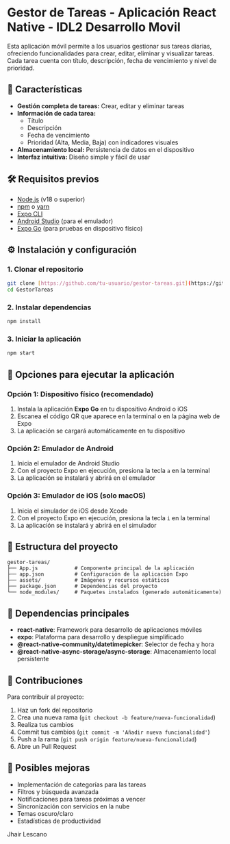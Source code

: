 # Gestor de Tareas - Aplicación React Native - IDL2 Desarrollo Movil

Esta aplicación móvil permite a los usuarios gestionar sus tareas diarias, ofreciendo funcionalidades para crear, editar, eliminar y visualizar tareas. Cada tarea cuenta con título, descripción, fecha de vencimiento y nivel de prioridad.

## 📱 Características

- **Gestión completa de tareas:** Crear, editar y eliminar tareas
- **Información de cada tarea:**
  - Título
  - Descripción
  - Fecha de vencimiento
  - Prioridad (Alta, Media, Baja) con indicadores visuales
- **Almacenamiento local:** Persistencia de datos en el dispositivo
- **Interfaz intuitiva:** Diseño simple y fácil de usar

## 🛠️ Requisitos previos

- [Node.js](https://nodejs.org/) (v18 o superior)
- [npm](https://www.npmjs.com/) o [yarn](https://yarnpkg.com/)
- [Expo CLI](https://docs.expo.dev/get-started/installation/)
- [Android Studio](https://developer.android.com/studio) (para el emulador)
- [Expo Go](https://expo.dev/client) (para pruebas en dispositivo físico)

## ⚙️ Instalación y configuración

### 1. Clonar el repositorio

```bash
git clone [https://github.com/tu-usuario/gestor-tareas.git](https://github.com/jlescanog/GestorTareas.git)
cd GestorTareas
```

### 2. Instalar dependencias

```bash
npm install
```

### 3. Iniciar la aplicación

```bash
npm start
```

## 📲 Opciones para ejecutar la aplicación

### Opción 1: Dispositivo físico (recomendado)

1. Instala la aplicación **Expo Go** en tu dispositivo Android o iOS
2. Escanea el código QR que aparece en la terminal o en la página web de Expo
3. La aplicación se cargará automáticamente en tu dispositivo

### Opción 2: Emulador de Android

1. Inicia el emulador de Android Studio
2. Con el proyecto Expo en ejecución, presiona la tecla `a` en la terminal
3. La aplicación se instalará y abrirá en el emulador

### Opción 3: Emulador de iOS (solo macOS)

1. Inicia el simulador de iOS desde Xcode
2. Con el proyecto Expo en ejecución, presiona la tecla `i` en la terminal
3. La aplicación se instalará y abrirá en el simulador

## 📂 Estructura del proyecto

```
gestor-tareas/
├── App.js            # Componente principal de la aplicación
├── app.json          # Configuración de la aplicación Expo
├── assets/           # Imágenes y recursos estáticos
├── package.json      # Dependencias del proyecto
└── node_modules/     # Paquetes instalados (generado automáticamente)
```

## 🧩 Dependencias principales

- **react-native**: Framework para desarrollo de aplicaciones móviles
- **expo**: Plataforma para desarrollo y despliegue simplificado
- **@react-native-community/datetimepicker**: Selector de fecha y hora
- **@react-native-async-storage/async-storage**: Almacenamiento local persistente

## 🤝 Contribuciones

Para contribuir al proyecto:

1. Haz un fork del repositorio
2. Crea una nueva rama (`git checkout -b feature/nueva-funcionalidad`)
3. Realiza tus cambios
4. Commit tus cambios (`git commit -m 'Añadir nueva funcionalidad'`)
5. Push a la rama (`git push origin feature/nueva-funcionalidad`)
6. Abre un Pull Request

## 📝 Posibles mejoras

- Implementación de categorías para las tareas
- Filtros y búsqueda avanzada
- Notificaciones para tareas próximas a vencer
- Sincronización con servicios en la nube
- Temas oscuro/claro
- Estadísticas de productividad

Jhair Lescano
